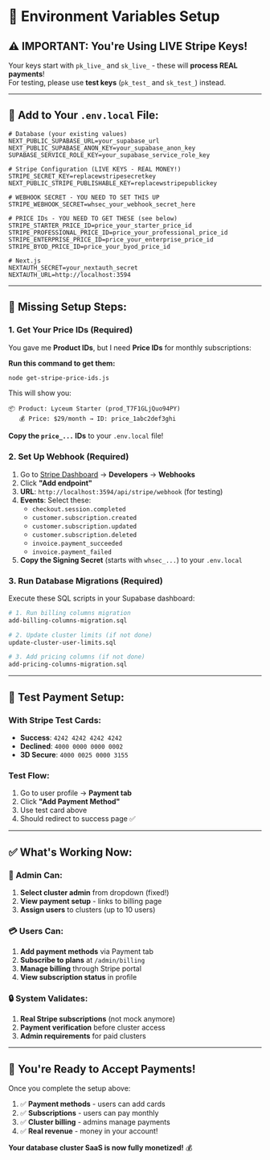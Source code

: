# 🔑 Environment Variables Setup

## ⚠️ **IMPORTANT: You're Using LIVE Stripe Keys!**

Your keys start with `pk_live_` and `sk_live_` - these will **process REAL payments**!  
For testing, please use **test keys** (`pk_test_` and `sk_test_`) instead.

---

## 📝 **Add to Your `.env.local` File:**

```env
# Database (your existing values)
NEXT_PUBLIC_SUPABASE_URL=your_supabase_url
NEXT_PUBLIC_SUPABASE_ANON_KEY=your_supabase_anon_key
SUPABASE_SERVICE_ROLE_KEY=your_supabase_service_role_key

# Stripe Configuration (LIVE KEYS - REAL MONEY!)
STRIPE_SECRET_KEY=replacewstripesecretkey
NEXT_PUBLIC_STRIPE_PUBLISHABLE_KEY=replacewstripepublickey

# WEBHOOK SECRET - YOU NEED TO SET THIS UP
STRIPE_WEBHOOK_SECRET=whsec_your_webhook_secret_here

# PRICE IDs - YOU NEED TO GET THESE (see below)
STRIPE_STARTER_PRICE_ID=price_your_starter_price_id
STRIPE_PROFESSIONAL_PRICE_ID=price_your_professional_price_id
STRIPE_ENTERPRISE_PRICE_ID=price_your_enterprise_price_id
STRIPE_BYOD_PRICE_ID=price_your_byod_price_id

# Next.js
NEXTAUTH_SECRET=your_nextauth_secret
NEXTAUTH_URL=http://localhost:3594
```

---

## 🚀 **Missing Setup Steps:**

### 1. **Get Your Price IDs** (Required)
You gave me **Product IDs**, but I need **Price IDs** for monthly subscriptions:

**Run this command to get them:**
```bash
node get-stripe-price-ids.js
```

This will show you:
```
📦 Product: Lyceum Starter (prod_T7F1GLjQuo94PY)
   💰 Price: $29/month → ID: price_1abc2def3ghi
```

**Copy the `price_...` IDs** to your `.env.local` file!

### 2. **Set Up Webhook** (Required)
1. Go to [Stripe Dashboard](https://dashboard.stripe.com) → **Developers** → **Webhooks**
2. Click **"Add endpoint"**
3. **URL**: `http://localhost:3594/api/stripe/webhook` (for testing)
4. **Events**: Select these:
   - `checkout.session.completed`
   - `customer.subscription.created`
   - `customer.subscription.updated`
   - `customer.subscription.deleted`
   - `invoice.payment_succeeded`
   - `invoice.payment_failed`
5. **Copy the Signing Secret** (starts with `whsec_...`) to your `.env.local`

### 3. **Run Database Migrations** (Required)
Execute these SQL scripts in your Supabase dashboard:

```bash
# 1. Run billing columns migration
add-billing-columns-migration.sql

# 2. Update cluster limits (if not done)
update-cluster-user-limits.sql

# 3. Add pricing columns (if not done)
add-pricing-columns-migration.sql
```

---

## 🧪 **Test Payment Setup:**

### **With Stripe Test Cards:**
- **Success**: `4242 4242 4242 4242`
- **Declined**: `4000 0000 0000 0002`
- **3D Secure**: `4000 0025 0000 3155`

### **Test Flow:**
1. Go to user profile → **Payment tab**
2. Click **"Add Payment Method"**
3. Use test card above
4. Should redirect to success page ✅

---

## ✅ **What's Working Now:**

### **🎯 Admin Can:**
1. **Select cluster admin** from dropdown (fixed!)
2. **View payment setup** - links to billing page
3. **Assign users** to clusters (up to 10 users)

### **💳 Users Can:**
1. **Add payment methods** via Payment tab
2. **Subscribe to plans** at `/admin/billing`
3. **Manage billing** through Stripe portal
4. **View subscription status** in profile

### **🔒 System Validates:**
1. **Real Stripe subscriptions** (not mock anymore)
2. **Payment verification** before cluster access
3. **Admin requirements** for paid clusters

---

## 🎊 **You're Ready to Accept Payments!**

Once you complete the setup above:
1. ✅ **Payment methods** - users can add cards
2. ✅ **Subscriptions** - users can pay monthly
3. ✅ **Cluster billing** - admins manage payments
4. ✅ **Real revenue** - money in your account!

**Your database cluster SaaS is now fully monetized!** 💰
